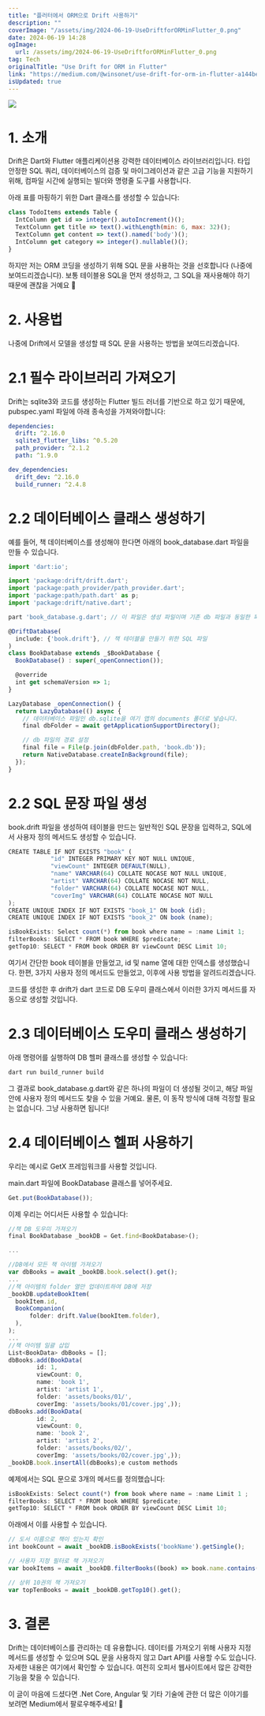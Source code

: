 ```yaml
---
title: "플러터에서 ORM으로 Drift 사용하기"
description: ""
coverImage: "/assets/img/2024-06-19-UseDriftforORMinFlutter_0.png"
date: 2024-06-19 14:28
ogImage: 
  url: /assets/img/2024-06-19-UseDriftforORMinFlutter_0.png
tag: Tech
originalTitle: "Use Drift for ORM in Flutter"
link: "https://medium.com/@winsonet/use-drift-for-orm-in-flutter-a144be7fae80"
isUpdated: true
---
```





<img src="/assets/img/2024-06-19-UseDriftforORMinFlutter_0.png" />

# 1. 소개

Drift은 Dart와 Flutter 애플리케이션용 강력한 데이터베이스 라이브러리입니다. 타입 안정한 SQL 쿼리, 데이터베이스의 검증 및 마이그레이션과 같은 고급 기능을 지원하기 위해, 컴파일 시간에 실행되는 빌더와 명령줄 도구를 사용합니다.

아래 표를 마핑하기 위한 Dart 클래스를 생성할 수 있습니다:

<div class="content-ad"></div>

```js
class TodoItems extends Table {
  IntColumn get id => integer().autoIncrement()();
  TextColumn get title => text().withLength(min: 6, max: 32)();
  TextColumn get content => text().named('body')();
  IntColumn get category => integer().nullable()();
}
```

하지만 저는 ORM 코딩을 생성하기 위해 SQL 문을 사용하는 것을 선호합니다 (나중에 보여드리겠습니다). 보통 테이블용 SQL을 먼저 생성하고, 그 SQL을 재사용해야 하기 때문에 괜찮을 거예요 🙂

# 2. 사용법

나중에 Drift에서 모델을 생성할 때 SQL 문을 사용하는 방법을 보여드리겠습니다.

<div class="content-ad"></div>

# 2.1 필수 라이브러리 가져오기

Drift는 sqlite3와 코드를 생성하는 Flutter 빌드 러너를 기반으로 하고 있기 때문에, pubspec.yaml 파일에 아래 종속성을 가져와야합니다:

```yaml
dependencies:
  drift: ^2.16.0
  sqlite3_flutter_libs: ^0.5.20
  path_provider: ^2.1.2
  path: ^1.9.0

dev_dependencies:
  drift_dev: ^2.16.0
  build_runner: ^2.4.8
```

# 2.2 데이터베이스 클래스 생성하기

<div class="content-ad"></div>

예를 들어, 책 데이터베이스를 생성해야 한다면 아래의 book_database.dart 파일을 만들 수 있습니다.

```js
import 'dart:io';

import 'package:drift/drift.dart';
import 'package:path_provider/path_provider.dart';
import 'package:path/path.dart' as p;
import 'package:drift/native.dart';

part 'book_database.g.dart'; // 이 파일은 생성 파일이며 기존 db 파일과 동일한 파일 이름을 사용해야 함

@DriftDatabase(
  include: {'book.drift'}, // 책 테이블을 만들기 위한 SQL 파일
)
class BookDatabase extends _$BookDatabase {
  BookDatabase() : super(_openConnection());

  @override
  int get schemaVersion => 1;
}

LazyDatabase _openConnection() {
  return LazyDatabase(() async {
    // 데이터베이스 파일인 db.sqlite을 여기 앱의 documents 폴더로 넣습니다.
    final dbFolder = await getApplicationSupportDirectory();

    // db 파일의 경로 설정
    final file = File(p.join(dbFolder.path, 'book.db'));
    return NativeDatabase.createInBackground(file);
  });
}
```

# 2.2 SQL 문장 파일 생성

book.drift 파일을 생성하여 테이블을 만드는 일반적인 SQL 문장을 입력하고, SQL에서 사용자 정의 메서드도 생성할 수 있습니다.

<div class="content-ad"></div>

```js
CREATE TABLE IF NOT EXISTS "book" (
            "id" INTEGER PRIMARY KEY NOT NULL UNIQUE,
            "viewCount" INTEGER DEFAULT(NULL),
            "name" VARCHAR(64) COLLATE NOCASE NOT NULL UNIQUE,
            "artist" VARCHAR(64) COLLATE NOCASE NOT NULL,
            "folder" VARCHAR(64) COLLATE NOCASE NOT NULL,
            "coverImg" VARCHAR(64) COLLATE NOCASE NOT NULL
);
CREATE UNIQUE INDEX IF NOT EXISTS "book_1" ON book (id);
CREATE UNIQUE INDEX IF NOT EXISTS "book_2" ON book (name);

isBookExists: Select count(*) from book where name = :name Limit 1;
filterBooks: SELECT * FROM book WHERE $predicate;
getTop10: SELECT * FROM book ORDER BY viewCount DESC Limit 10;
```

여기서 간단한 book 테이블을 만들었고, id 및 name 열에 대한 인덱스를 생성했습니다. 한편, 3가지 사용자 정의 메서드도 만들었고, 이후에 사용 방법을 알려드리겠습니다.

코드를 생성한 후 drift가 dart 코드로 DB 도우미 클래스에서 이러한 3가지 메서드를 자동으로 생성할 것입니다.

# 2.3 데이터베이스 도우미 클래스 생성하기

<div class="content-ad"></div>

아래 명령어를 실행하여 DB 헬퍼 클래스를 생성할 수 있습니다:

```js
dart run build_runner build
```

그 결과로 book_database.g.dart와 같은 하나의 파일이 더 생성될 것이고, 해당 파일 안에 사용자 정의 메서드도 찾을 수 있을 거예요. 물론, 이 동작 방식에 대해 걱정할 필요는 없습니다. 그냥 사용하면 됩니다!

# 2.4 데이터베이스 헬퍼 사용하기

<div class="content-ad"></div>

우리는 예시로 GetX 프레임워크를 사용할 것입니다.

main.dart 파일에 BookDatabase 클래스를 넣어주세요.

```js
Get.put(BookDatabase());
```

이제 우리는 어디서든 사용할 수 있습니다:

<div class="content-ad"></div>

```js
//책 DB 도우미 가져오기
final BookDatabase _bookDB = Get.find<BookDatabase>();

...

//DB에서 모든 책 아이템 가져오기
var dbBooks = await _bookDB.book.select().get();
...
//책 아이템의 folder 열만 업데이트하여 DB에 저장
_bookDB.updateBookItem(
  bookItem.id,
  BookCompanion(
      folder: drift.Value(bookItem.folder),
  ),
);
...
//책 아이템 일괄 삽입
List<BookData> dbBooks = [];
dbBooks.add(BookData(
        id: 1,
        viewCount: 0,
        name: 'book 1',
        artist: 'artist 1',
        folder: 'assets/books/01/',
        coverImg: 'assets/books/01/cover.jpg',));
dbBooks.add(BookData(
        id: 2,
        viewCount: 0,
        name: 'book 2',
        artist: 'artist 2',
        folder: 'assets/books/02/',
        coverImg: 'assets/books/02/cover.jpg',));
_bookDB.book.insertAll(dbBooks);e custom methods
```

예제에서는 SQL 문으로 3개의 메서드를 정의했습니다:

```js
isBookExists: Select count(*) from book where name = :name Limit 1 ;
filterBooks: SELECT * FROM book WHERE $predicate;
getTop10: SELECT * FROM book ORDER BY viewCount DESC Limit 10;
```

아래에서 이를 사용할 수 있습니다.

<div class="content-ad"></div>

```js
// 도서 이름으로 책이 있는지 확인
int bookCount = await _bookDB.isBookExists('bookName').getSingle();

// 사용자 지정 필터로 책 가져오기
var bookItems = await _bookDB.filterBooks((book) => book.name.contains('bookName')).get();

// 상위 10권의 책 가져오기
var topTenBooks = await _bookDB.getTop10().get();
```

# 3. 결론

Drift는 데이터베이스를 관리하는 데 유용합니다. 데이터를 가져오기 위해 사용자 지정 메서드를 생성할 수 있으며 SQL 문을 사용하지 않고 Dart API를 사용할 수도 있습니다. 자세한 내용은 여기에서 확인할 수 있습니다. 여전히 오피서 웹사이트에서 많은 강력한 기능을 찾을 수 있습니다.

이 글이 마음에 드셨다면 .Net Core, Angular 및 기타 기술에 관한 더 많은 이야기를 보려면 Medium에서 팔로우해주세요! 🙂
